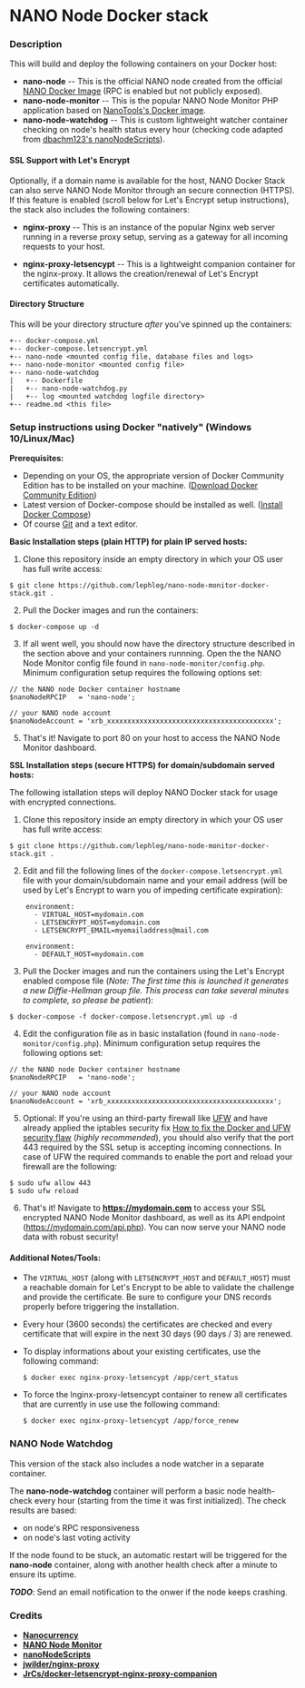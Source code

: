 # NANO Node Docker stack

### **Description**

This will build and deploy the following containers on your Docker host:

* **nano-node** -- This is the official NANO node created from the official [NANO Docker Image](https://hub.docker.com/r/nanocurrency/nano/) (RPC is enabled but not publicly exposed).
* **nano-node-monitor** -- This is the popular NANO Node Monitor PHP application based on [NanoTools's Docker image](https://hub.docker.com/r/nanotools/nanonodemonitor/).
* **nano-node-watchdog** -- This is custom lightweight watcher container checking on node's health status every hour (checking code adapted from [dbachm123's nanoNodeScripts](https://github.com/dbachm123/nanoNodeScripts)).

#### **SSL Support with Let's Encrypt**

Optionally, if a domain name is available for the host, NANO Docker Stack can also serve NANO Node Monitor through an secure connection (HTTPS). If this feature is enabled (scroll below for Let's Encrypt setup instructions), the stack also includes the following containers:

* **nginx-proxy** -- This is an instance of the popular Nginx web server running in a reverse proxy setup, serving as a gateway for all incoming requests to your host.

* **nginx-proxy-letsencypt** -- This is a lightweight companion container for the nginx-proxy. It allows the creation/renewal of Let's Encrypt certificates automatically.

#### **Directory Structure**

This will be your directory structure _after_ you've spinned up the containers:

```
+-- docker-compose.yml
+-- docker-compose.letsencrypt.yml
+-- nano-node <mounted config file, database files and logs>
+-- nano-node-monitor <mounted config file>
+-- nano-node-watchdog
|   +-- Dockerfile
|   +-- nano-node-watchdog.py
|   +-- log <mounted watchdog logfile directory>
+-- readme.md <this file>
```

### **Setup instructions using Docker "natively" (Windows 10/Linux/Mac)**

**Prerequisites:** 

* Depending on your OS, the appropriate version of Docker Community Edition has to be installed on your machine.  ([Download Docker Community Edition](https://www.docker.com/community-edition#/download))
* Latest version of Docker-compose should be installed as well. ([Install Docker Compose](https://docs.docker.com/compose/install/))
* Of course [Git](https://git-scm.com/) and a text editor.

**Basic Installation steps (plain HTTP) for plain IP served hosts:** 

1. Clone this repository inside an empty directory in which your OS user has full write access:

```
$ git clone https://github.com/lephleg/nano-node-monitor-docker-stack.git .
```

2. Pull the Docker images and run the containers:

```
$ docker-compose up -d
```

3. If all went well, you should now have the directory structure described in the section above and your containers runnning. Open the the NANO Node Monitor config file found in `nano-node-monitor/config.php`. Minimum configuration setup requires the following options set:

```
// the NANO node Docker container hostname
$nanoNodeRPCIP   = 'nano-node';

// your NANO node account
$nanoNodeAccount = 'xrb_xxxxxxxxxxxxxxxxxxxxxxxxxxxxxxxxxxxxxxxxx'; 
```

5. That's it! Navigate to port 80 on your host to access the NANO Node Monitor dashboard.

**SSL Installation steps (secure HTTPS) for domain/subdomain served hosts:** 

The following istallation steps will deploy NANO Docker stack for usage with encrypted connections.

1. Clone this repository inside an empty directory in which your OS user has full write access:

```
$ git clone https://github.com/lephleg/nano-node-monitor-docker-stack.git .
```

2. Edit and fill the following lines of the `docker-compose.letsencrypt.yml` file with your domain/subdomain name and your email address (will be used by Let's Encrypt to warn you of impeding certificate expiration):

```
    environment:
      - VIRTUAL_HOST=mydomain.com
      - LETSENCRYPT_HOST=mydomain.com
      - LETSENCRYPT_EMAIL=myemailaddress@mail.com
```

```
    environment:
      - DEFAULT_HOST=mydomain.com
```

3. Pull the Docker images and run the containers using the Let's Encrypt enabled compose file (_Note: The first time this is launched it generates a new Diffie-Hellman group file. This process can take several minutes to complete, so please be patient_):

```
$ docker-compose -f docker-compose.letsencrypt.yml up -d
```

4. Edit the configuration file as in basic installation (found in `nano-node-monitor/config.php`). Minimum configuration setup requires the following options set:

```
// the NANO node Docker container hostname
$nanoNodeRPCIP   = 'nano-node';

// your NANO node account
$nanoNodeAccount = 'xrb_xxxxxxxxxxxxxxxxxxxxxxxxxxxxxxxxxxxxxxxxx'; 
```

5. Optional: If you're using an third-party firewall like [UFW](https://help.ubuntu.com/community/UFW) and have already applied the iptables security fix [How to fix the Docker and UFW security flaw](https://www.techrepublic.com/article/how-to-fix-the-docker-and-ufw-security-flaw/) (_highly recommended_), you should also verify that the port 443 required by the SSL setup is accepting incoming connections. In case of UFW the required commands to enable the port and reload your firewall are the following:

```
$ sudo ufw allow 443
$ sudo ufw reload
```

6. That's it! Navigate to **https://mydomain.com** to access your SSL encrypted NANO Node Monitor dashboard, as well as its API endpoint (https://mydomain.com/api.php). You can now serve your NANO node data with robust security!


#### **Additional Notes/Tools**: 

* The `VIRTUAL_HOST` (along with `LETSENCRYPT_HOST` and `DEFAULT_HOST`) must a reachable domain for Let's Encrypt to be able to validate the challenge and provide the certificate. Be sure to configure your DNS records properly before triggering the installation.
* Every hour (3600 seconds) the certificates are checked and every certificate that will expire in the next 30 days (90 days / 3) are renewed.
* To display informations about your existing certificates, use the following command:

    ```
    $ docker exec nginx-proxy-letsencypt /app/cert_status
    ```

* To force the lnginx-proxy-letsencypt container to renew all certificates that are currently in use use the following command:

    ```
    $ docker exec nginx-proxy-letsencypt /app/force_renew
    ```

### **NANO Node Watchdog**

This version of the stack also includes a node watcher in a separate container. 

The **nano-node-watchdog** container will perform a basic node health-check every hour (starting from the time it was first initialized). The check results are based:

* on node's RPC responsiveness 
* on node's last voting activity 

If the node found to be stuck, an automatic restart will be triggered for the **nano-node** container, along with another health check after a minute to ensure its uptime.

_**TODO**_: Send an email notification to the onwer if the node keeps crashing.

### **Credits**

* **[Nanocurrency](https://github.com/nanocurrency/raiblocks)**
* **[NANO Node Monitor](https://github.com/NanoTools/nanoNodeMonitor)**
* **[nanoNodeScripts](https://github.com/dbachm123/nanoNodeScripts)**
* **[jwilder/nginx-proxy](https://github.com/jwilder/nginx-proxy)**
* **[JrCs/docker-letsencrypt-nginx-proxy-companion](https://github.com/JrCs/docker-letsencrypt-nginx-proxy-companion)**